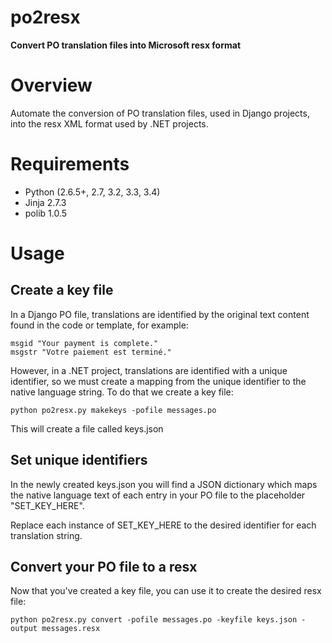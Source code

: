 # po2resx 

**Convert PO translation files into Microsoft resx format**

# Overview

Automate the conversion of PO translation files, used in Django projects,
into the resx XML format used by .NET projects.

# Requirements

* Python (2.6.5+, 2.7, 3.2, 3.3, 3.4)
* Jinja 2.7.3
* polib 1.0.5

# Usage 

## Create a key file

In a Django PO file, translations are identified by the original text content
found in the code or template, for example:

    msgid "Your payment is complete."
    msgstr "Votre paiement est terminé."

However, in a .NET project, translations are identified with a unique identifier,
so we must create a mapping from the unique identifier to the native language
string.  To do that we create a key file:

    python po2resx.py makekeys -pofile messages.po

This will create a file called keys.json

## Set unique identifiers 

In the newly created keys.json you will find a JSON dictionary which maps
the native language text of each entry in your PO file to the placeholder 
"SET_KEY_HERE".

Replace each instance of SET_KEY_HERE to the desired identifier for each
translation string.

## Convert your PO file to a resx

Now that you've created a key file, you can use it to create the desired
resx file:

    python po2resx.py convert -pofile messages.po -keyfile keys.json -output messages.resx

